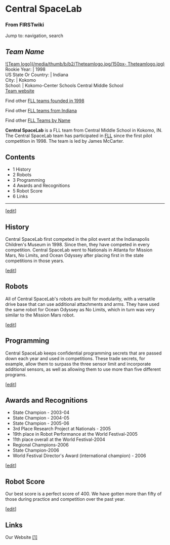# Central SpaceLab

### From FIRSTwiki

Jump to: navigation, search

_Team Name_  
---  
[![Team logo](/media/thumb/b/b2/Theteamlogo.jpg/150px-
Theteamlogo.jpg)](/index.php/Image:Theteamlogo.jpg "Team logo" )  
Rookie Year: | 1998  
US State Or Country: | Indiana  
City: | Kokomo  
School: | Kokomo-Center Schools Central Middle School  
[Team website](http://www.cmslegoleague.com "http://www.cmslegoleague.com" )  
  
Find other [FLL teams founded in
1998](/index.php/Category:FLL_teams_founded_in_1998 "Category:FLL teams
founded in 1998" )

Find other [FLL teams from Indiana](/index.php/Category:FLL_teams_from_Indiana
"Category:FLL teams from Indiana" )

Find other [FLL Teams by Name](/index.php/Category:FLL_teams "Category:FLL
teams" )

  

**Central SpaceLab** is a FLL team from Central Middle School in Kokomo, IN. The Central SpaceLab team has participated in [FLL](/index.php/FLL "FLL" ) since the first pilot competition in 1998. The team is led by James McCarter. 

## Contents

  * 1 History
  * 2 Robots
  * 3 Programming
  * 4 Awards and Recognitions
  * 5 Robot Score
  * 6 Links  
---  
  
[[edit](/index.php?title=Central_SpaceLab&action=edit&section=1 "Edit section:
History" )]

## History

Central SpaceLab first competed in the pilot event at the Indianapolis
Children's Museum in 1998. Since then, they have competed in every
competition. Central SpaceLab went to Nationals in Atlanta for Mission Mars,
No Limits, and Ocean Odyssey after placing first in the state competitions in
those years.

[[edit](/index.php?title=Central_SpaceLab&action=edit&section=2 "Edit section:
Robots" )]

## Robots

All of Central SpaceLab's robots are built for modularity, with a versatile
drive base that can use additional attachments and arms. They have used the
same robot for Ocean Odyssey as No Limits, which in turn was very similar to
the Mission Mars robot.

[[edit](/index.php?title=Central_SpaceLab&action=edit&section=3 "Edit section:
Programming" )]

## Programming

Central SpaceLab keeps confidential programming secrets that are passed down
each year and used in competitions. These trade secrets, for example, allow
them to surpass the three sensor limit and incorporate additional sensors, as
well as allowing them to use more than five different programs.

[[edit](/index.php?title=Central_SpaceLab&action=edit&section=4 "Edit section:
Awards and Recognitions" )]

## Awards and Recognitions

  * State Champion - 2003-04 
  * State Champion - 2004-05 
  * State Champion - 2005-06 
  * 3rd Place Research Project at Nationals - 2005 
  * 19th place in Robot Performance at the World Festival-2005 
  * 11th place overall at the World Festival-2004 
  * Regional Champions-2006 
  * State Champion-2006 
  * World Festival Director's Award (international champion) - 2006 

[[edit](/index.php?title=Central_SpaceLab&action=edit&section=5 "Edit section:
Robot Score" )]

## Robot Score

Our best score is a perfect score of 400. We have gotten more than fifty of
those during practice and competition over the past year.

[[edit](/index.php?title=Central_SpaceLab&action=edit&section=6 "Edit section:
Links" )]

## Links

Our Website [[1]](http://www.freewebs.com/runfar
"http://www.freewebs.com/runfar" )

